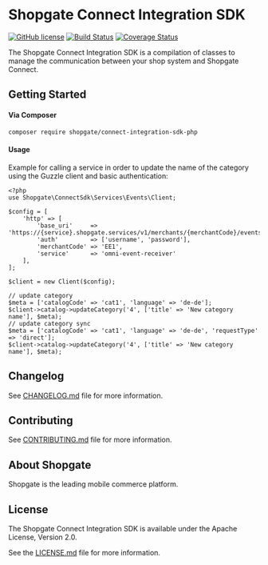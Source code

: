 # Shopgate Connect Integration SDK

[![GitHub license](http://dmlc.github.io/img/apache2.svg)](LICENSE.md)
[![Build Status](https://travis-ci.org/shopgate/connect-integration-sdk-php.svg?branch=master)](https://travis-ci.org/shopgate/connect-integration-sdk-php)
[![Coverage Status](https://coveralls.io/repos/github/shopgate/connect-integration-sdk-php/badge.svg?branch=master)](https://coveralls.io/github/shopgate/connect-integration-sdk-php?branch=master)

The Shopgate Connect Integration SDK is a compilation of classes to manage the communication between your shop system and Shopgate Connect.

## Getting Started
#### Via Composer
```composer require shopgate/connect-integration-sdk-php```

#### Usage
Example for calling a service in order to update the name of the category using the Guzzle client and basic authentication:
```
<?php
use Shopgate\ConnectSdk\Services\Events\Client;

$config = [
    'http' => [
        'base_uri'     => 'https://{service}.shopgate.services/v1/merchants/{merchantCode}/events',
        'auth'         => ['username', 'password'],
        'merchantCode' => 'EE1',
        'service'      => 'omni-event-receiver'
    ],
];

$client = new Client($config);

// update category
$meta = ['catalogCode' => 'cat1', 'language' => 'de-de'];
$client->catalog->updateCategory('4', ['title' => 'New category name'], $meta);
// update category sync
$meta = ['catalogCode' => 'cat1', 'language' => 'de-de', 'requestType' => 'direct'];
$client->catalog->updateCategory('4', ['title' => 'New category name'], $meta);
```

## Changelog

See [CHANGELOG.md](CHANGELOG.md) file for more information.

## Contributing

See [CONTRIBUTING.md](docs/CONTRIBUTING.md) file for more information.

## About Shopgate

Shopgate is the leading mobile commerce platform.

## License

The Shopgate Connect Integration SDK is available under the Apache License, Version 2.0.

See the [LICENSE.md](LICENSE.md) file for more information.
